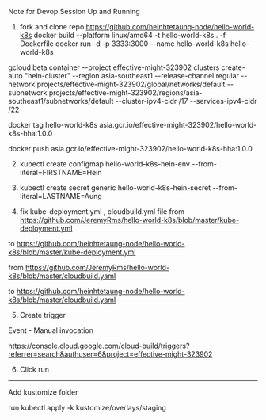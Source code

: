 Note for Devop Session Up and Running
1. fork and clone repo https://github.com/heinhtetaung-node/hello-world-k8s
docker build --platform linux/amd64 -t hello-world-k8s . -f Dockerfile
docker run -d -p 3333:3000 --name hello-world-k8s hello-world-k8s

gcloud beta container --project effective-might-323902 clusters create-auto "hein-cluster" --region asia-southeast1 --release-channel regular --network projects/effective-might-323902/global/networks/default --subnetwork projects/effective-might-323902/regions/asia-southeast1/subnetworks/default --cluster-ipv4-cidr /17 --services-ipv4-cidr /22


docker tag hello-world-k8s asia.gcr.io/effective-might-323902/hello-world-k8s-hha:1.0.0

docker push asia.gcr.io/effective-might-323902/hello-world-k8s-hha:1.0.0

2. kubectl create configmap hello-world-k8s-hein-env --from-literal=FIRSTNAME=Hein

3. kubectl create secret generic hello-world-k8s-hein-secret --from-literal=LASTNAME=Aung

4. fix kube-deployment.yml , cloudbuild.yml file
from https://github.com/JeremyRms/hello-world-k8s/blob/master/kube-deployment.yml

to https://github.com/heinhtetaung-node/hello-world-k8s/blob/master/kube-deployment.yml

from https://github.com/JeremyRms/hello-world-k8s/blob/master/cloudbuild.yaml

to https://github.com/heinhtetaung-node/hello-world-k8s/blob/master/cloudbuild.yaml


5. Create trigger


Event - Manual invocation


https://console.cloud.google.com/cloud-build/triggers?referrer=search&authuser=6&project=effective-might-323902


6. Click run 


--------------------------------------------------------------- 
Add kustomize folder

run kubectl apply -k kustomize/overlays/staging
